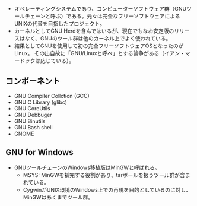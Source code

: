 * オペレーティングシステムであり、コンピューターソフトウェア群（GNUツールチェーンと呼ぶ）である。元々は完全なフリーソフトウェアによるUNIXの代替を目指したプロジェクト。
* カーネルとしてGNU Herdを含んではいるが、現在でもなお安定版のリリースはなく、GNUのツール群は他のカーネル上でよく使われている。
* 結果としてGNUを使用して初の完全フリーソフトウェアOSとなったのがLinux。
  その出自故に「GNU/Linuxと呼べ」とする論争がある（イアン・マードックは応じている）。

コンポーネント
----

* GNU Compiler Collction (GCC)
* GNU C Library (glibc)
* GNU CoreUtils
* GNU Debbuger
* GNU Binutils
* GNU Bash shell
* GNOME

GNU for Windows
----

* GNUツールチェーンのWindows移植版はMinGWと呼ばれる。
  * MSYS: MinGWを補完する役割があり、tarボールを扱うツール群が含まれている。
  * CygwinがUNIX環境のWindows上での再現を目的としているのに対し、MinGWはあくまでツール群。
